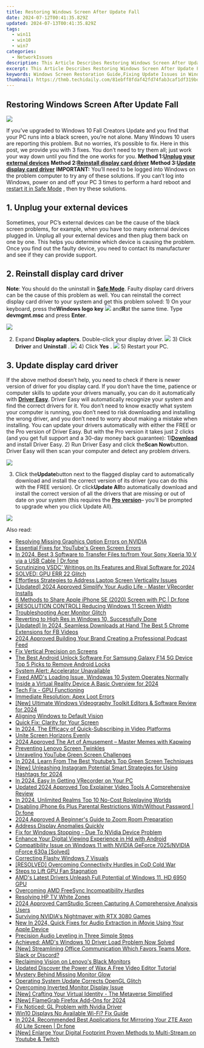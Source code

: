```yaml
---
title: Restoring Windows Screen After Update Fall
date: 2024-07-12T00:41:35.829Z
updated: 2024-07-13T00:41:35.829Z
tags:
  - win11
  - win10
  - win7
categories:
  - NetworkIssues
description: This Article Describes Restoring Windows Screen After Update Fall
excerpt: This Article Describes Restoring Windows Screen After Update Fall
keywords: Windows Screen Restoration Guide,Fixing Update Issues in Windows 10/Windows 11,Recovering Display After Windows Update,Post-Update Display Recovery for Microsoft OS,Troubleshooting Post-Windows Updates Screen Problems,Resolving Update Fallout on Windows Device,Restoring Windows Display Settings
thumbnail: https://thmb.techidaily.com/81ebff8fdaf42fd74fab3caf1df319bd8e37362bcaaab93f9b1c17f1267af060.png
---
```


## Restoring Windows Screen After Update Fall

![](https://images.drivereasy.com/wp-content/uploads/2016/10/windows-10-black-screen.png)

If you’ve upgraded to Windows 10 Fall Creators Update and you find that your PC runs into a black screen, you’re not alone. Many Windows 10 users are reporting this problem. But no worries, it’s possible to fix. Here in this post, we provide you with 3 fixes. You don’t need to try them all; just work your way down until you find the one works for you.   **Method 1:[Unplug your external devices](#m1)**   **Method 2:[Reinstall display card driver](#m2)**   **Method 3:[Update display card driver](#m3)** **IMPORTANT:**  You’ll need to be logged into Windows on the problem computer to try any of these solutions. If you can’t log into Windows, power on and off your PC 3 times to perform a hard reboot and [restart it in Safe Mode](https://tools.techidaily.com/drivereasy/download/) , then try these solutions.

## 1\. Unplug your external devices

 Sometimes, your PC’s external devices can be the cause of the black screen problems, for example, when you have too many external devices plugged in. Unplug all your external devices and then plug them back on one by one. This helps you determine which device is causing the problem. Once you find out the faulty device, you need to contact its manufacturer and see if they can provide support.

## 2\. Reinstall display card driver

**Note**: You should do the uninstall in [**Safe Mode**](https://tools.techidaily.com/drivereasy/download/). Faulty display card drivers can be the cause of this problem as well. You can reinstall the correct display card driver to your system and get this problem solved: 1) On your keyboard, press the**Windows logo key** ![](https://images.drivereasy.com/wp-content/uploads/2016/10/img_5811a625cdad7.png) and**R**at the same time. Type **devmgmt.msc** and press **Enter**.

![](https://images.drivereasy.com/wp-content/uploads/2017/09/img_59c24493dcfb1.png)

2) Expand **Display adapters**. Double-click your display driver. ![](https://images.drivereasy.com/wp-content/uploads/2016/10/display-adapters-expand.jpg)  3) Click **Driver** and **Uninstall** . ![](https://images.drivereasy.com/wp-content/uploads/2016/10/uninstall-display-adpater.jpg)  4) Click **Yes** . ![](https://images.drivereasy.com/wp-content/uploads/2016/10/confirm-device-uninstall.png) 5) Restart your PC.

## 3\. Update display card driver

If the above method doesn’t help, you need to check if there is newer version of driver for you display card. If you don’t have the time, patience or computer skills to update your drivers manually, you can do it automatically with [**Driver Easy**](https://tools.techidaily.com/drivereasy/download/). Driver Easy will automatically recognize your system and find the correct drivers for it. You don’t need to know exactly what system your computer is running, you don’t need to risk downloading and installing the wrong driver, and you don’t need to worry about making a mistake when installing. You can update your drivers automatically with either the FREE or the Pro version of Driver Easy. But with the Pro version it takes just 2 clicks (and you get full support and a 30-day money back guarantee): 1)[**Download**](https://tools.techidaily.com/drivereasy/download/) and install Driver Easy. 2) Run Driver Easy and click the**Scan Now**button. Driver Easy will then scan your computer and detect any problem drivers.

![](https://images.drivereasy.com/wp-content/uploads/2017/09/img_59c245c4a6b9e.png)

3) Click the**Update**button next to the flagged display card to automatically download and install the correct version of its driver (you can do this with the FREE version). Or click**Update All**to automatically download and install the correct version of all the drivers that are missing or out of date on your system (this requires the [**Pro version**](https://tools.techidaily.com/drivereasy/download/)– you’ll be prompted to upgrade when you click Update All).

![](https://images.drivereasy.com/wp-content/uploads/2017/09/img_59c2460315f83.jpg)

<ins class="adsbygoogle"
     style="display:block"
     data-ad-format="autorelaxed"
     data-ad-client="ca-pub-7571918770474297"
     data-ad-slot="1223367746"></ins>



<ins class="adsbygoogle"
     style="display:block"
     data-ad-client="ca-pub-7571918770474297"
     data-ad-slot="8358498916"
     data-ad-format="auto"
     data-full-width-responsive="true"></ins>



<span class="atpl-alsoreadstyle">Also read:</span>
<div><ul>
<li><a href="https://network-issues.techidaily.com/resolving-missing-graphics-option-errors-on-nvidia/"><u>Resolving Missing Graphics Option Errors on NVIDIA</u></a></li>
<li><a href="https://network-issues.techidaily.com/essential-fixes-for-youtubes-green-screen-errors/"><u>Essential Fixes for YouTube's Green Screen Errors</u></a></li>
<li><a href="https://android-transfer.techidaily.com/in-2024-best-3-software-to-transfer-files-tofrom-your-sony-xperia-10-v-via-a-usb-cable-drfone-by-drfone-transfer-from-android-transfer-from-android/"><u>In 2024, Best 3 Software to Transfer Files to/from Your Sony Xperia 10 V via a USB Cable | Dr.fone</u></a></li>
<li><a href="https://screen-mirroring-recording.techidaily.com/scrutinizing-vsdc-writings-on-its-features-and-rival-software-for-2024/"><u>Scrutinizing VSDC’ Writings on Its Features and Rival Software for 2024</u></a></li>
<li><a href="https://network-issues.techidaily.com/solved-gpu-err-22-glitch/"><u>SOLVED: GPU ERR 22 Glitch</u></a></li>
<li><a href="https://network-issues.techidaily.com/effortless-strategies-to-address-laptop-screen-verticality-issues/"><u>Effortless Strategies to Address Laptop Screen Verticality Issues</u></a></li>
<li><a href="https://on-screen-recording.techidaily.com/updated-2024-approved-simplify-your-audio-life-master-vrecorder-installs/"><u>[Updated] 2024 Approved  Simplify Your Audio Life - Master VRecorder Installs</u></a></li>
<li><a href="https://screen-mirror.techidaily.com/6-methods-to-share-apple-iphone-se-2020-screen-with-pc-drfone-by-drfone-ios/"><u>6 Methods to Share Apple iPhone SE (2020) Screen with PC | Dr.fone</u></a></li>
<li><a href="https://network-issues.techidaily.com/resolution-control-reducing-windows-11-screen-width/"><u>[RESOLUTION CONTROL] Reducing Windows 11 Screen Width</u></a></li>
<li><a href="https://network-issues.techidaily.com/troubleshooting-acer-monitor-glitch/"><u>Troubleshooting Acer Monitor Glitch</u></a></li>
<li><a href="https://network-issues.techidaily.com/reverting-to-high-res-in-windows-10-successfully-done/"><u>Reverting to High Res in Windows 10, Successfully Done</u></a></li>
<li><a href="https://facebook-video-content.techidaily.com/updated-in-2024-seamless-downloads-at-hand-the-best-5-chrome-extensions-for-fb-videos/"><u>[Updated] In 2024, Seamless Downloads at Hand  The Best 5 Chrome Extensions for FB Videos</u></a></li>
<li><a href="https://extra-hints.techidaily.com/2024-approved-building-your-brand-creating-a-professional-podcast-feed/"><u>2024 Approved  Building Your Brand  Creating a Professional Podcast Feed</u></a></li>
<li><a href="https://network-issues.techidaily.com/fix-vertical-precision-on-screens/"><u>Fix Vertical Precision on Screens</u></a></li>
<li><a href="https://sim-unlock.techidaily.com/the-best-android-unlock-software-for-samsung-galaxy-f14-5g-device-top-5-picks-to-remove-android-locks-by-drfone-android/"><u>The Best Android Unlock Software For Samsung Galaxy F14 5G Device Top 5 Picks to Remove Android Locks</u></a></li>
<li><a href="https://network-issues.techidaily.com/system-alert-accelerator-unavailable/"><u>System Alert: Accelerator Unavailable</u></a></li>
<li><a href="https://network-issues.techidaily.com/fixed-amds-loading-issue-windowas-10-system-operates-normally/"><u>Fixed AMD's Loading Issue, Windowas 10 System Operates Normally</u></a></li>
<li><a href="https://article-knowledge.techidaily.com/inside-a-virtual-reality-device-a-basic-overview-for-2024/"><u>Inside a Virtual Reality Device  A Basic Overview for 2024</u></a></li>
<li><a href="https://network-issues.techidaily.com/tech-fix-gpu-functioning/"><u>Tech Fix - GPU Functioning</u></a></li>
<li><a href="https://network-issues.techidaily.com/immediate-resolution-apex-loot-errors/"><u>Immediate Resolution: Apex Loot Errors</u></a></li>
<li><a href="https://vp-tips.techidaily.com/new-ultimate-windows-videography-toolkit-editors-and-software-review-for-2024/"><u>[New] Ultimate Windows Videography Toolkit  Editors & Software Review for 2024</u></a></li>
<li><a href="https://network-issues.techidaily.com/aligning-windows-to-default-vision/"><u>Aligning Windows to Default Vision</u></a></li>
<li><a href="https://network-issues.techidaily.com/quick-fix-clarity-for-your-screen/"><u>Quick Fix: Clarity for Your Screen</u></a></li>
<li><a href="https://youtube-sure.techidaily.com/24-the-efficacy-of-quick-subscribing-in-video-platforms/"><u>In 2024, The Efficacy of Quick-Subscribing in Video Platforms</u></a></li>
<li><a href="https://network-issues.techidaily.com/unite-screen-horizons-evenly/"><u>Unite Screen Horizons Evenly</u></a></li>
<li><a href="https://some-tips.techidaily.com/2024-approved-the-art-of-amusement-master-memes-with-kapwing/"><u>2024 Approved  The Art of Amusement – Master Memes with Kapwing</u></a></li>
<li><a href="https://network-issues.techidaily.com/preventing-lenovo-screen-twinkles/"><u>Preventing Lenovo Screen Twinkles</u></a></li>
<li><a href="https://network-issues.techidaily.com/unraveling-youtube-green-screen-challenges/"><u>Unraveling YouTube Green Screen Challenges</u></a></li>
<li><a href="https://youtube-stream.techidaily.com/in-2024-learn-from-the-best-youtubes-top-green-screen-techniques/"><u>In 2024, Learn From The Best  Youtube’s Top Green Screen Techniques</u></a></li>
<li><a href="https://instagram-video-files.techidaily.com/new-unleashing-instagram-potential-smart-strategies-for-using-hashtags-for-2024/"><u>[New] Unleashing Instagram Potential  Smart Strategies for Using Hashtags for 2024</u></a></li>
<li><a href="https://on-screen-recording.techidaily.com/in-2024-easy-in-getting-vrecorder-on-your-pc/"><u>In 2024, Easy In  Getting VRecorder on Your PC</u></a></li>
<li><a href="https://ai-video-apps.techidaily.com/updated-2024-approved-top-explainer-video-tools-a-comprehensive-review/"><u>Updated 2024 Approved Top Explainer Video Tools A Comprehensive Review</u></a></li>
<li><a href="https://video-capture.techidaily.com/in-2024-unlimited-realms-top-10-no-cost-roleplaying-worlds/"><u>In 2024, Unlimited Realms  Top 10 No-Cost Roleplaying Worlds</u></a></li>
<li><a href="https://iphone-unlock.techidaily.com/disabling-iphone-6s-plus-parental-restrictions-withwithout-password-drfone-by-drfone-ios/"><u>Disabling iPhone 6s Plus Parental Restrictions With/Without Password | Dr.fone</u></a></li>
<li><a href="https://extra-lessons.techidaily.com/2024-approved-a-beginners-guide-to-zoom-room-preparation/"><u>2024 Approved  A Beginner's Guide to Zoom Room Preparation</u></a></li>
<li><a href="https://network-issues.techidaily.com/address-display-anomalies-quickly/"><u>Address Display Anomalies Quickly</u></a></li>
<li><a href="https://network-issues.techidaily.com/fix-for-windows-stopping-due-to-nvidia-device-problem/"><u>Fix for Windows Stopping - Due To NVidia Device Problem</u></a></li>
<li><a href="https://extra-information.techidaily.com/enhance-your-digital-viewing-experience-in-hd-with-android/"><u>Enhance Your Digital Viewing Experience in Hd with Android</u></a></li>
<li><a href="https://network-issues.techidaily.com/compatibility-issue-on-windows-11-with-nvidia-geforce-7025nvidia-nforce-630a-solved/"><u>Compatibility Issue on Windows 11 with NVIDIA GeForce 7025/NVIDIA nForce 630a [Solved]</u></a></li>
<li><a href="https://network-issues.techidaily.com/correcting-flashy-windows-7-visuals/"><u>Correcting Flashy Windows 7 Visuals</u></a></li>
<li><a href="https://network-issues.techidaily.com/resolved-overcoming-connectivity-hurdles-in-cod-cold-war/"><u>[RESOLVED] Overcoming Connectivity Hurdles in CoD Cold War</u></a></li>
<li><a href="https://network-issues.techidaily.com/steps-to-lift-gpu-fan-stagnation/"><u>Steps to Lift GPU Fan Stagnation</u></a></li>
<li><a href="https://network-issues.techidaily.com/amds-latest-drivers-unleash-full-potential-of-windows-11-hd-6950-gpu/"><u>AMD's Latest Drivers Unleash Full Potential of Windows 11, HD 6950 GPU</u></a></li>
<li><a href="https://network-issues.techidaily.com/overcoming-amd-freesync-incompatibility-hurdles/"><u>Overcoming AMD FreeSync Incompatibility Hurdles</u></a></li>
<li><a href="https://network-issues.techidaily.com/resolving-hp-tv-white-zones/"><u>Resolving HP TV White Zones</u></a></li>
<li><a href="https://video-screen-grab.techidaily.com/2024-approved-camstudio-screen-capturing-a-comprehensive-analysis-users/"><u>2024 Approved  CamStudio Screen Capturing  A Comprehensive Analysis Users</u></a></li>
<li><a href="https://network-issues.techidaily.com/surviving-nvidias-nightmayer-with-rtx-3080-games/"><u>Surviving NVIDIA's Nightmayer with RTX 3080 Games</u></a></li>
<li><a href="https://sound-tweaking.techidaily.com/new-in-2024-quick-fixes-for-audio-extraction-in-imovie-using-your-apple-device/"><u>New In 2024, Quick Fixes for Audio Extraction in iMovie Using Your Apple Device</u></a></li>
<li><a href="https://voice-adjusting.techidaily.com/precision-audio-leveling-in-three-simple-steps/"><u>Precision Audio Leveling in Three Simple Steps</u></a></li>
<li><a href="https://network-issues.techidaily.com/1719974817176-achieved-amds-windows-10-driver-load-problem-now-solved/"><u>Achieved: AMD's Windows 10 Driver Load Problem Now Solved</u></a></li>
<li><a href="https://discord-videos.techidaily.com/new-streamlining-office-communication-which-favors-teams-more-slack-or-discord/"><u>[New] Streamlining Office Communication  Which Favors Teams More, Slack or Discord?</u></a></li>
<li><a href="https://network-issues.techidaily.com/reclaiming-vision-on-lenovos-black-monitors/"><u>Reclaiming Vision on Lenovo's Black Monitors</u></a></li>
<li><a href="https://ai-vdieo-software.techidaily.com/updated-discover-the-power-of-wax-a-free-video-editor-tutorial/"><u>Updated Discover the Power of Wax A Free Video Editor Tutorial</u></a></li>
<li><a href="https://network-issues.techidaily.com/mystery-behind-missing-monitor-glow/"><u>Mystery Behind Missing Monitor Glow</u></a></li>
<li><a href="https://network-issues.techidaily.com/operating-system-update-corrects-opengl-glitch/"><u>Operating System Update Corrects OpenGL Glitch</u></a></li>
<li><a href="https://network-issues.techidaily.com/overcoming-inverted-monitor-display-issue/"><u>Overcoming Inverted Monitor Display Issue</u></a></li>
<li><a href="https://extra-tips.techidaily.com/new-crafting-your-virtual-identity-the-metaverse-simplified/"><u>[New] Crafting Your Virtual Identity - The Metaverse Simplified</u></a></li>
<li><a href="https://visual-screen-recording.techidaily.com/new-flamegrab-firefox-add-ons-for-2024/"><u>[New] FlameGrab Firefox Add-Ons for 2024</u></a></li>
<li><a href="https://network-issues.techidaily.com/fix-noticed-gl-problem-with-nvidia-driver/"><u>Fix Noticed: GL Problem with Nvidia Driver</u></a></li>
<li><a href="https://network-issues.techidaily.com/win10-displays-no-available-wi-fi-fix-guide/"><u>Win10 Displays No Available Wi-Fi? Fix Guide</u></a></li>
<li><a href="https://screen-mirror.techidaily.com/in-2024-recommended-best-applications-for-mirroring-your-zte-axon-40-lite-screen-drfone-by-drfone-android/"><u>In 2024, Recommended Best Applications for Mirroring Your ZTE Axon 40 Lite Screen | Dr.fone</u></a></li>
<li><a href="https://youtube-video-recordings.techidaily.com/new-enlarge-your-digital-footprint-proven-methods-to-multi-stream-on-youtube-and-twitch/"><u>[New] Enlarge Your Digital Footprint  Proven Methods to Multi-Stream on Youtube & Twitch</u></a></li>
</ul></div>
